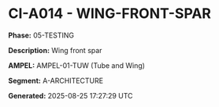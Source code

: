 # CI-A014 - WING-FRONT-SPAR

**Phase:** 05-TESTING

**Description:** Wing front spar

**AMPEL:** AMPEL-01-TUW (Tube and Wing)

**Segment:** A-ARCHITECTURE

**Generated:** 2025-08-25 17:27:29 UTC
